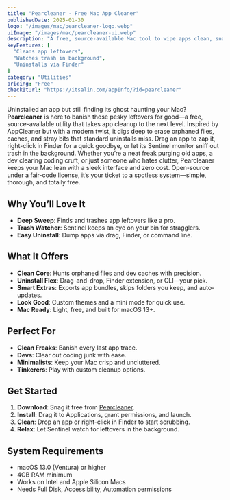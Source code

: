 ```yaml
---
title: "Pearcleaner - Free Mac App Cleaner"
publishedDate: 2025-01-30
logo: "/images/mac/pearcleaner-logo.webp"
uiImage: "/images/mac/pearcleaner-ui.webp"
description: "A free, source-available Mac tool to wipe apps clean, snag leftovers, and keep your system tidy with smart uninstall options."
keyFeatures: [
  "Cleans app leftovers",
  "Watches trash in background",
  "Uninstalls via Finder"
]
category: "Utilities"
pricing: "Free"
checkItUrl: "https://itsalin.com/appInfo/?id=pearcleaner"
---
```


Uninstalled an app but still finding its ghost haunting your Mac? **Pearcleaner** is here to banish those pesky leftovers for good—a free, source-available utility that takes app cleanup to the next level. Inspired by AppCleaner but with a modern twist, it digs deep to erase orphaned files, caches, and stray bits that standard uninstalls miss. Drag an app to zap it, right-click in Finder for a quick goodbye, or let its Sentinel monitor sniff out trash in the background. Whether you’re a neat freak purging old apps, a dev clearing coding cruft, or just someone who hates clutter, Pearcleaner keeps your Mac lean with a sleek interface and zero cost. Open-source under a fair-code license, it’s your ticket to a spotless system—simple, thorough, and totally free.

## Why You’ll Love It
- **Deep Sweep**: Finds and trashes app leftovers like a pro.
- **Trash Watcher**: Sentinel keeps an eye on your bin for stragglers.
- **Easy Uninstall**: Dump apps via drag, Finder, or command line.

## What It Offers
- **Clean Core**: Hunts orphaned files and dev caches with precision.
- **Uninstall Flex**: Drag-and-drop, Finder extension, or CLI—your pick.
- **Smart Extras**: Exports app bundles, skips folders you keep, and auto-updates.
- **Look Good**: Custom themes and a mini mode for quick use.
- **Mac Ready**: Light, free, and built for macOS 13+.

## Perfect For
- **Clean Freaks**: Banish every last app trace.
- **Devs**: Clear out coding junk with ease.
- **Minimalists**: Keep your Mac crisp and uncluttered.
- **Tinkerers**: Play with custom cleanup options.

## Get Started
1. **Download**: Snag it free from [Pearcleaner](https://itsalin.com/appInfo/?id=pearcleaner).
2. **Install**: Drag it to Applications, grant permissions, and launch.
3. **Clean**: Drop an app or right-click in Finder to start scrubbing.
4. **Relax**: Let Sentinel watch for leftovers in the background.

## System Requirements
- macOS 13.0 (Ventura) or higher
- 4GB RAM minimum
- Works on Intel and Apple Silicon Macs
- Needs Full Disk, Accessibility, Automation permissions
